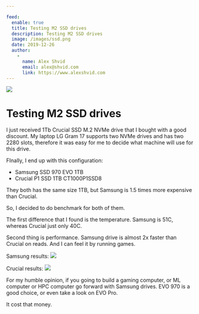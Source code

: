 ```yaml
---

feed:
  enable: true
  title: Testing M2 SSD drives
  description: Testing M2 SSD drives
  image: /images/ssd.png
  date: 2019-12-26
  author:
    -
      name: Alex Shvid
      email: alex@shvid.com
      link: https://www.alexshvid.com
---
```


![](/images/ssd.png)

# Testing M2 SSD drives

I just received 1Tb Crucial SSD M.2 NVMe drive that I bought with a good discount.
My laptop LG Gram 17 supports two NVMe drives and has two 2280 slots, therefore it was easy for
me to decide what machine will use for this drive.

FInally, I end up with this configuration:
* Samsung SSD 970 EVO 1TB 
* Crucial P1 SSD 1TB CT1000P1SSD8

They both has the same size 1TB, but Samsung is 1.5 times more expensive than Crucial.

So, I decided to do benchmark for both of them.

The first difference that I found is the temperature. 
Samsung is 51C, whereas Crucial just only 40C.

Second thing is performance. Samsung drive is almost 2x faster than Crucial on reads. And I can feel it by running games.

Samsung results:
![](/images/samsung-ssd.png)

Crucial results:
![](/images/crucial-ssd.png)

For my humble opinion, if you going to build a gaming computer, or ML computer or HPC computer go forward with Samsung drives.
EVO 970 is a good choice, or even take a look on EVO Pro. 

It cost that money.



